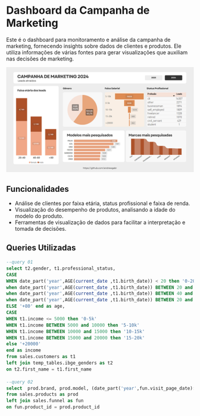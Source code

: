 # Dashboard da Campanha de Marketing

Este é o dashboard para monitoramento e análise da campanha de marketing, fornecendo insights sobre dados de clientes e produtos. Ele utiliza informações de várias fontes para gerar visualizações que auxiliam nas decisões de marketing.

![Imagem do Dashboard](https://github.com/andrewgabr/Campanha_Marketing-Dashboard/blob/master/imgs/Screenshot%202025-03-30%20215249.png?raw=true)

## Funcionalidades

- Análise de clientes por faixa etária, status profissional e faixa de renda.
- Visualização do desempenho de produtos, analisando a idade do modelo do produto.
- Ferramentas de visualização de dados para facilitar a interpretação e tomada de decisões.

## Queries Utilizadas


```sql
--query 01
select t2.gender, t1.professional_status, 
CASE 
WHEN date_part('year',AGE(current_date ,t1.birth_date)) < 20 then '0-20' 
when date_part('year',AGE(current_date ,t1.birth_date)) BETWEEN 20 and 40 then '20-40' 
when date_part('year',AGE(current_date ,t1.birth_date)) BETWEEN 40 and 60 then '40-60' 
when date_part('year',AGE(current_date ,t1.birth_date)) BETWEEN 20 and 40 then '60-80' 
ELSE '+80' end as age,
CASE 
WHEN t1.income <= 5000 then '0-5k'
WHEN t1.income BETWEEN 5000 and 10000 then '5-10k'
WHEN t1.income BETWEEN 10000 and 15000 then '10-15k'
WHEN t1.income BETWEEN 15000 and 20000 then '15-20k'
else '+20000'
end as income
from sales.customers as t1
left join temp_tables.ibge_genders as t2
on t2.first_name = t1.first_name

--query 02
select  prod.brand, prod.model, (date_part('year',fun.visit_page_date)::int - prod.model_year::int) as idade_do_modelo
from sales.products as prod
left join sales.funnel as fun
on fun.product_id = prod.product_id

